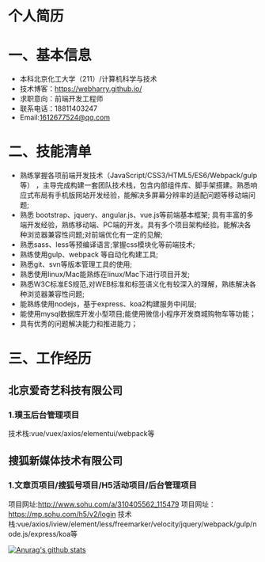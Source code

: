 # 个人简历
# 一、基本信息
- 本科北京化工大学（211）/计算机科学与技术
- 技术博客：https://webharry.github.io/
- 求职意向：前端开发工程师
- 联系电话：18811403247
- Email:1612677524@qq.com

# 二、技能清单
- 熟练掌握各项前端开发技术（JavaScript/CSS3/HTML5/ES6/Webpack/gulp
等） ，主导完成构建一套团队技术栈，包含内部组件库、脚手架搭建。熟悉响应式布局有手机版网站开发经验，能解决多屏幕分辨率的适配问题等移动端问题;
- 熟悉 bootstrap、jquery、angular.js、vue.js等前端基本框架; 具有丰富的多端开发经验，熟练移动端、PC端的开发。具有多个项目架构经验。能解决各种浏览器兼容性问题;对前端优化有一定的见解;
- 熟悉sass、less等预编译语言;掌握css模块化等前端技术;
- 熟练使用gulp、webpack 等自动化构建工具;
- 熟悉git、svn等版本管理工具的使用;
- 熟悉使用linux/Mac能熟练在linux/Mac下进行项目开发;
- 熟悉W3C标准ES规范,对WEB标准和标签语义化有较深入的理解，熟练解决各种浏览器兼容性问题;
- 能熟练使用nodejs，基于express、koa2构建服务中间层;
- 能使用mysql数据库开发小型项目;能使用微信小程序开发商城购物车等功能；
- 具有优秀的问题解决能力和推进能力；

# 三、工作经历
## 北京爱奇艺科技有限公司
###  1.璞玉后台管理项目
技术栈:vue/vuex/axios/elementui/webpack等

## 搜狐新媒体技术有限公司
###  1.文章页项目/搜狐号项目/H5活动项目/后台管理项目
项目网址:http://www.sohu.com/a/310405562_115479 
项目网址：https://mp.sohu.com/h5/v2/login
技术栈:vue/axios/iview/element/less/freemarker/velocity/jquery/webpack/gulp/node.js/express/koa等


[![Anurag's github stats](https://github-readme-stats.vercel.app/api?username=webharry)](https://github.com/webharry/github-readme-stats)

